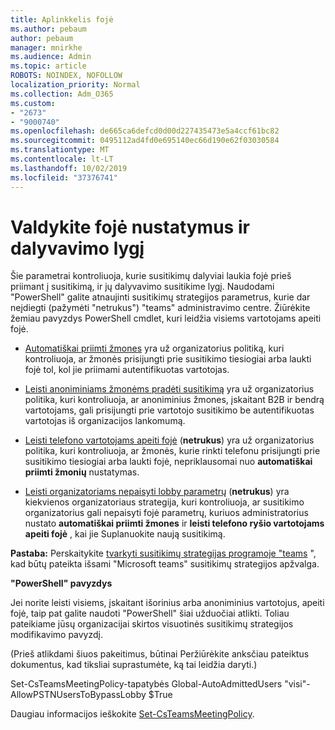 ```yaml
---
title: Aplinkkelis fojė
ms.author: pebaum
author: pebaum
manager: mnirkhe
ms.audience: Admin
ms.topic: article
ROBOTS: NOINDEX, NOFOLLOW
localization_priority: Normal
ms.collection: Adm_O365
ms.custom:
- "2673"
- "9000740"
ms.openlocfilehash: de665ca6defcd0d00d227435473e5a4ccf61bc82
ms.sourcegitcommit: 0495112ad4fd0e695140ec66d190e62f03030584
ms.translationtype: MT
ms.contentlocale: lt-LT
ms.lasthandoff: 10/02/2019
ms.locfileid: "37376741"
---
```

# <a name="control-lobby-settings-and-level-of-participation"></a>Valdykite fojė nustatymus ir dalyvavimo lygį

Šie parametrai kontroliuoja, kurie susitikimų dalyviai laukia fojė prieš priimant į susitikimą, ir jų dalyvavimo susitikime lygį. Naudodami "PowerShell" galite atnaujinti susitikimų strategijos parametrus, kurie dar neįdiegti (pažymėti "netrukus") "teams" administravimo centre.  Žiūrėkite žemiau pavyzdys PowerShell cmdlet, kuri leidžia visiems vartotojams apeiti fojė.  

- [Automatiškai priimti žmones](https://docs.microsoft.com/microsoftteams/meeting-policies-in-teams#automatically-admit-people) yra už organizatorius politiką, kuri kontroliuoja, ar žmonės prisijungti prie susitikimo tiesiogiai arba laukti fojė tol, kol jie priimami autentifikuotas vartotojas.

- [Leisti anoniminiams žmonėms pradėti susitikimą](https://docs.microsoft.com/microsoftteams/meeting-policies-in-teams#allow-anonymous-people-to-start-a-meeting) yra už organizatorius politika, kuri kontroliuoja, ar anoniminius žmones, įskaitant B2B ir bendrą vartotojams, gali prisijungti prie vartotojo susitikimo be autentifikuotas vartotojas iš organizacijos lankomumą.

- [Leisti telefono vartotojams apeiti fojė](https://docs.microsoft.com/en-us/microsoftteams/meeting-policies-in-teams#allow-dial-in-users-to-bypass-the-lobby-coming-soon) (**netrukus**) yra už organizatorius politika, kuri kontroliuoja, ar žmonės, kurie rinkti telefonu prisijungti prie susitikimo tiesiogiai arba laukti fojė, nepriklausomai nuo **automatiškai priimti žmonių** nustatymas.

- [Leisti organizatoriams nepaisyti lobby parametrų](https://docs.microsoft.com/microsoftteams/meeting-policies-in-teams#allow-organizers-to-override-lobby-settings-coming-soon) (**netrukus**) yra kiekvienos organizatoriaus strategija, kuri kontroliuoja, ar susitikimo organizatorius gali nepaisyti fojė parametrų, kuriuos administratorius nustato **automatiškai priimti žmones** ir **leisti telefono ryšio vartotojams apeiti fojė** , kai jie Suplanuokite naują susitikimą.

**Pastaba:** Perskaitykite [tvarkyti susitikimų strategijas programoje "teams](https://docs.microsoft.com/en-us/microsoftteams/meeting-policies-in-teams) ", kad būtų pateikta išsami "Microsoft teams" susitikimų strategijos apžvalga. 


**"PowerShell" pavyzdys**

Jei norite leisti visiems, įskaitant išorinius arba anoniminius vartotojus, apeiti fojė, taip pat galite naudoti "PowerShell" šiai užduočiai atlikti.  Toliau pateikiame jūsų organizacijai skirtos visuotinės susitikimų strategijos modifikavimo pavyzdį.   

(Prieš atlikdami šiuos pakeitimus, būtinai Peržiūrėkite anksčiau pateiktus dokumentus, kad tiksliai suprastumėte, ką tai leidžia daryti.)

Set-CsTeamsMeetingPolicy-tapatybės Global-AutoAdmittedUsers "visi"-AllowPSTNUsersToBypassLobby $True

Daugiau informacijos ieškokite [Set-CsTeamsMeetingPolicy](https://docs.microsoft.com/powershell/module/skype/set-csteamsmeetingpolicy?view=skype-ps).
